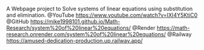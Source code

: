 A Webpage project to Solve systems of linear equations using substitution and elimination. @YouTube https://www.youtube.com/watch?v=IXI4Y5KtiC0 @GitHub https://mike1998101.github.io/Math-Research/system%20of%20linear%20equations/ @Render https://math-research.onrender.com/system%20of%20linear%20equations/ @Railway https://amused-dedication-production.up.railway.app/

